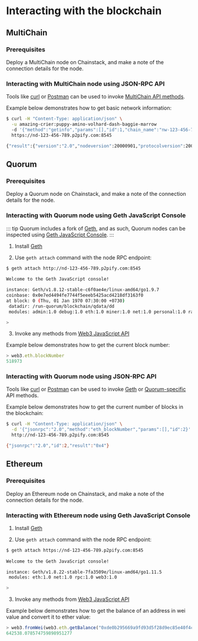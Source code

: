 # Interacting with the blockchain

## MultiChain

### Prerequisites

Deploy a MultiChain node on Chainstack, and make a note of the connection details for the node.

### Interacting with MultiChain node using JSON-RPC API

Tools like [curl](https://curl.haxx.se) or [Postman](https://www.getpostman.com) can be used to invoke [MultiChain API methods](https://www.multichain.com/developers/json-rpc-api/).

Example below demonstrates how to get basic network information:

``` sh
$ curl -H "Content-Type: application/json" \
  -u amazing-crier:puppy-amino-volhard-dash-baggie-marrow
  -d '{"method":"getinfo","params":[],"id":1,"chain_name":"nw-123-456-7"}' \
  https://nd-123-456-789.p2pify.com:8545

{"result":{"version":"2.0","nodeversion":20000901,"protocolversion":20004,"chainname":"nw-123-456-7", ...}
```

## Quorum

### Prerequisites

Deploy a Quorum node on Chainstack, and make a note of the connection details for the node.

### Interacting with Quorum node using Geth JavaScript Console

::: tip
Quorum includes a fork of [Geth](https://github.com/ethereum/go-ethereum/wiki/geth), and as such, Quorum nodes can be inspected using [Geth JavaScript Console](https://github.com/ethereum/go-ethereum/wiki/JavaScript-Console).
:::

1. Install [Geth](https://github.com/ethereum/go-ethereum)

2. Use `geth attach` command with the node RPC endpoint:

``` sh
$ geth attach http://nd-123-456-789.p2pify.com:8545
                                                                                 
Welcome to the Geth JavaScript console!

instance: Geth/v1.8.12-stable-c6f0ae4e/linux-amd64/go1.9.7
coinbase: 0x0e7ed4494fe7744f5eeeb5425acd4218df3163f0
at block: 0 (Thu, 01 Jan 1970 07:30:00 +0730)
 datadir: /run-quorum/blockchain/qdata/dd
 modules: admin:1.0 debug:1.0 eth:1.0 miner:1.0 net:1.0 personal:1.0 raft:1.0 rpc:1.0 txpool:1.0 web3:1.0

>
```

3. Invoke any methods from [Web3 JavaScript API](https://github.com/ethereum/wiki/wiki/JavaScript-API)

Example below demonstrates how to get the current block number:

``` js
> web3.eth.blockNumber
518973
```

### Interacting with Quorum node using JSON-RPC API

Tools like [curl](https://curl.haxx.se) or [Postman](https://www.getpostman.com) can be used to invoke [Geth](https://github.com/ethereum/wiki/wiki/JSON-RPC) or [Quorum-specific](https://docs.goquorum.com/en/latest/api/) API methods.

Example below demonstrates how to get the current number of blocks in the blockchain:

``` sh
$ curl -H "Content-Type: application/json" \
  -d '{"jsonrpc":"2.0","method":"eth_blockNumber","params":[],"id":2}' \
  http://nd-123-456-789.p2pify.com:8545

{"jsonrpc":"2.0","id":2,"result":"0x4"}
```

## Ethereum

### Prerequisites

Deploy an Ethereum node on Chainstack, and make a note of the connection details for the node.

### Interacting with Ethereum node using Geth JavaScript Console

1. Install [Geth](https://github.com/ethereum/go-ethereum)

2. Use `geth attach` command with the node RPC endpoint:

``` sh
$ geth attach https://nd-123-456-789.p2pify.com:8545
                                                                                 
Welcome to the Geth JavaScript console!

instance: Geth/v1.8.22-stable-7fa3509e/linux-amd64/go1.11.5
 modules: eth:1.0 net:1.0 rpc:1.0 web3:1.0

>
```

3. Invoke any methods from [Web3 JavaScript API](https://github.com/ethereum/wiki/wiki/JavaScript-API)

Example below demonstrates how to get the balance of an address in wei value and convert it to ether value:

``` js
> web3.fromWei(web3.eth.getBalance("0xde0b295669a9fd93d5f28d9ec85e40f4cb697bae"))
642538.078574759898951277
```
